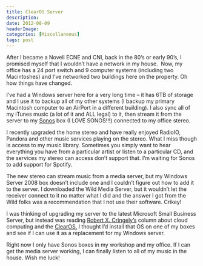 ```yaml
---
title: ClearOS Server
description: 
date: 2012-08-09
headerImage: 
categories: [Miscellaneous]
tags: post
---
```


After I became a Novell ECNE and CNI, back in the 80’s or early 90’s, I promised myself that I wouldn’t have a network in my house.  Now, my office has a 24 port switch and 9 computer systems (including two Macintoshes) and I’ve networked two buildings here on the property. Oh how things have changed.

I’ve had a Windows server here for a very long time – it has 6TB of storage and I use it to backup all of my other systems (I backup my primary Macintosh computer to an AirPort in a different building). I also sync all of my iTunes music (a lot of it and ALL legal) to it, then stream it from the server to my [Sonos](https://www.sonos.com) box (I LOVE SONOS!!!) connected to my office stereo.

I recently upgraded the home stereo and have really enjoyed RadioIO, Pandora and other music services playing on the stereo. What I miss though is access to my music library. Sometimes you simply want to hear everything you have from a particular artist or listen to a particular CD, and the services my stereo can access don’t support that. I’m waiting for Sonos to add support for Spotify.

The new stereo can stream music from a media server, but my Windows Server 2008 box doesn’t include one and I couldn’t figure out how to add it to the server. I downloaded the Wild Media Server, but it wouldn’t let the receiver connect to it no matter what I did and the answer I got from the Wild folks was a recommendation that I not use their software. Crikey!

I was thinking of upgrading my server to the latest Microsoft Small Business Server, but instead was reading [Robert X. Cringely’s](https://www.cringely.com/belt-suspenders-cloud-storage-122387) column about cloud computing and the [ClearOS](https://www.clearcenter.com/Software/clearos-overview.html)[.](https://www.clearcenter.com/Software/clearos-overview.html.) I thought I’d install that OS on one of my boxes and see if I can use it as a replacement for my Windows server.

Right now I only have Sonos boxes in my workshop and my office. If I can get the media server working, I can finally listen to all of my music in the house. Wish me luck!